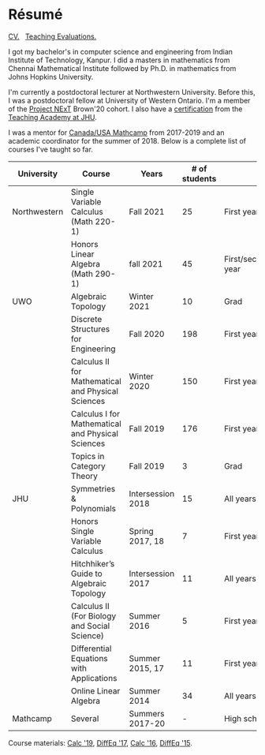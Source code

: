 # Résumé

[CV.](https://github.com/apurvnakade/PDFs/blob/main/CV.pdf)
&nbsp;
[Teaching Evaluations.](https://tinyurl.com/nakade-evals)

I got my bachelor's in computer science and engineering from Indian Institute of Technology, Kanpur.
I did a masters in mathematics from Chennai Mathematical Institute followed by Ph.D. in mathematics from Johns Hopkins University.

I'm currently a postdoctoral lecturer at Northwestern University.
Before this, I was a postdoctoral fellow at University of Western Ontario.
I'm a member of the [Project NExT](https://www.maa.org/programs-and-communities/professional-development/project-next) Brown'20 cohort.
I also have a [certification](https://cer.jhu.edu/teaching-academy/coc/overview) from the [Teaching Academy at JHU](https://cer.jhu.edu/teaching-academy/).

I was a mentor for [Canada/USA Mathcamp](https://www.mathcamp.org/) from 2017-2019 and an academic coordinator for the summer of 2018.
Below is a complete list of courses I've taught so far.

| University   | Course                                             | Years             | # of students |                   |
|--------------|----------------------------------------------------|-------------------|---------------|-------------------|
| Northwestern | Single Variable Calculus <br> (Math 220-1)         | Fall 2021         | 25            | First year        |
|              | Honors Linear Algebra <br> (Math 290-1)            | fall 2021         | 45            | First/second year |
| UWO          | Algebraic Topology                                 | Winter 2021       | 10            | Grad              |
|              | Discrete Structures for Engineering                | Fall 2020         | 198           | First year        |
|              | Calculus II for Mathematical and Physical Sciences | Winter 2020       | 150           | First year        |
|              | Calculus I for Mathematical and Physical Sciences  | Fall 2019         | 176           | First year        |
|              | Topics in Category Theory                          | Fall 2019         | 3             | Grad              |
| JHU          | Symmetries & Polynomials                           | Intersession 2018 | 15            | All years         |
|              | Honors Single Variable Calculus                    | Spring 2017, 18   | 7             | First year        |
|              | Hitchhiker’s Guide to Algebraic Topology           | Intersession 2017 | 11            | All years         |
|              | Calculus II (For Biology and Social Science)       | Summer 2016       | 5             | First year        |
|              | Differential Equations with Applications           | Summer 2015, 17   | 11            | First year        |
|              | Online Linear Algebra                              | Summer 2014       | 34            | All years         |
| Mathcamp     | Several                                            | Summers 2017-20   | -             | High school       |

Course materials: [Calc \'19], [DiffEq \'17], [Calc \'16], [DiffEq \'15].

[apurvanakade.github.io/courses/2018_honors_calc/]: https://apurvanakade.github.io/courses/2018_Honors_Calc/index.html
[zybooks]: https://learn.zybooks.com/zybook/UWOMath2151ANakadeFall2020
[www.youtube.com/playlist?list=plxaofwfsuikm3cl-jftd9ndrjyi7fpcqn]: https://www.youtube.com/playlist?list=PLXAOfwfSuiKm3cL-JftD9ndrjYi7fPcqN
[webwork]: https://webwork.maa.org/
[diffeq \'15]: https://github.com/apurvnakade/PDFs/tree/main/course%20notes/2015DiffEq
[diffeq \'17]: https://github.com/apurvnakade/PDFs/tree/main/course%20notes/2017DiffEq
[calc \'16]: https://github.com/apurvnakade/PDFs/tree/main/course%20notes/2017DiffEq
[calc \'19]: https://github.com/apurvnakade/PDFs/tree/main/course%20notes/2019Calc1000A
